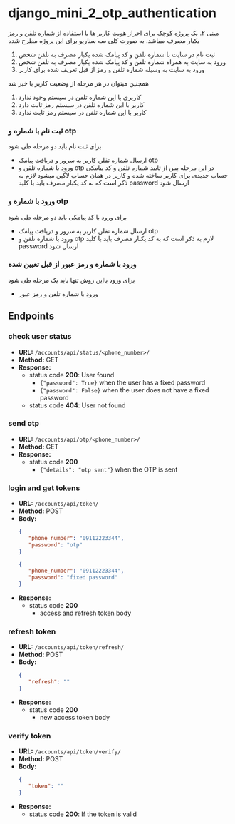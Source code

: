 # django_mini_2_otp_authentication

مینی ۲. یک پروژه کوچک برای احراز هویت کاربر ها با استفاده از شماره تلفن و رمز یکبار مصرف میباشد.
به صورت کلی سه سناریو برای این پروژه مطرح شده

1. ثبت نام در سایت با شماره تلفن و کد پیامک شده یکبار مصرف به تلفن شخص
2. ورود به سایت به همراه شماره تلفن و کد پیامک شده یکبار مصرف به تلفن شخص
3. ورود به سایت به وسیله شماره تلفن و رمز از قبل تعریف شده برای کاربر

همچنین میتوان در هر مرحله از وضعیت کاربر با خبر شد
1. کاربری با این شماره تلفن در سیستم وجود ندارد
2. کاربر با این شماره تلفن در سیستم رمز ثابت دارد
3. کاربر با این شماره تلفن در سیستم رمز ثابت ندارد

### ثبت نام با شماره و otp
برای ثبت نام باید دو مرحله طی شود
- ارسال شماره تفلن کاربر به سرور و دریافت پیامک otp
- ورود با شماره تلفن و otp
در این مرحله پس از تایید شماره تلفن و کد پیامکی حساب جدیدی برای کاربر ساخته شده و کاربر در همان حساب لاگین میشود
لازم به ذکر است که به کد یکبار مصرف باید با کلید password ارسال شود

### ورود با شماره و otp
برای ورود با کد پیامکی باید دو مرحله طی شود   
- ارسال شماره تفلن کاربر به سرور و دریافت پیامک otp
- ورود با شماره تلفن و otp
لازم به ذکر است که به کد یکبار مصرف باید با کلید password ارسال شود
   
### ورود با شماره و رمز عبور از قبل تعیین شده
برای ورود بااین روش تنها باید یک مرحله طی شود
- ورود با شماره تلفن و رمز عبور


## Endpoints
### check user status
 - **URL:** `/accounts/api/status/<phone_number>/`
 - **Method:** GET
 - **Response:**
   - status code **200**: User found
     - `{"password": True}` when the user has a fixed password
     - `{"password": False}` when the user does not have a fixed password
   - status code **404**: User not found

### send otp
 - **URL:** `/accounts/api/otp/<phone_number>/`
 - **Method:** GET
 - **Response:**
   - status code **200**
     - `{"details": "otp sent"}` when the OTP is sent

### login and get tokens
 - **URL:** `/accounts/api/token/`
 - **Method:** POST
 - **Body:**
   ```json
   {
      "phone_number": "09112223344",
      "password": "otp"
   }
   ```
   ```json
   {
      "phone_number": "09112223344",
      "password": "fixed password"
   }
   ```
 - **Response:**
   - status code **200**
     - access and refresh token body

### refresh token
 - **URL:** `/accounts/api/token/refresh/`
 - **Method:** POST
 - **Body:**
   ```json
   {
      "refresh": ""
   }
   ```
 - **Response:**
   - status code **200**
     - new access token body

### verify token
 - **URL:** `/accounts/api/token/verify/`
 - **Method:** POST
 - **Body:**
   ```json
   {
      "token": ""
   }
   ```
 - **Response:**
   - status code **200**: If the token is valid

